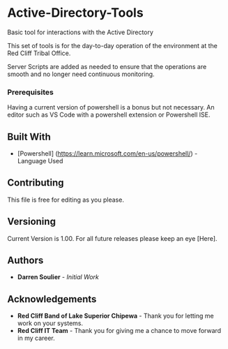 # Active-Directory-Tools
Basic tool for interactions with the Active Directory

This set of tools is for the day-to-day operation of the environment at the Red Cliff Tribal Office. 

Server Scripts are added as needed to ensure that the operations are smooth and no longer need continuous monitoring.

### Prerequisites

Having a current version of powershell is a bonus but not necessary.
An editor such as VS Code with a powershell extension or Powershell ISE.

## Built With

* [Powershell] (https://learn.microsoft.com/en-us/powershell/) - Language Used

## Contributing

This file is free for editing as you please.

## Versioning

Current Version is 1.00. For all future releases please keep an eye [Here].

## Authors

* **Darren Soulier** - *Initial Work*

## Acknowledgements

* **Red Cliff Band of Lake Superior Chipewa** - Thank you for letting me work on your systems.
* **Red Cliff IT Team** - Thank you for giving me a chance to move forward in my career.

